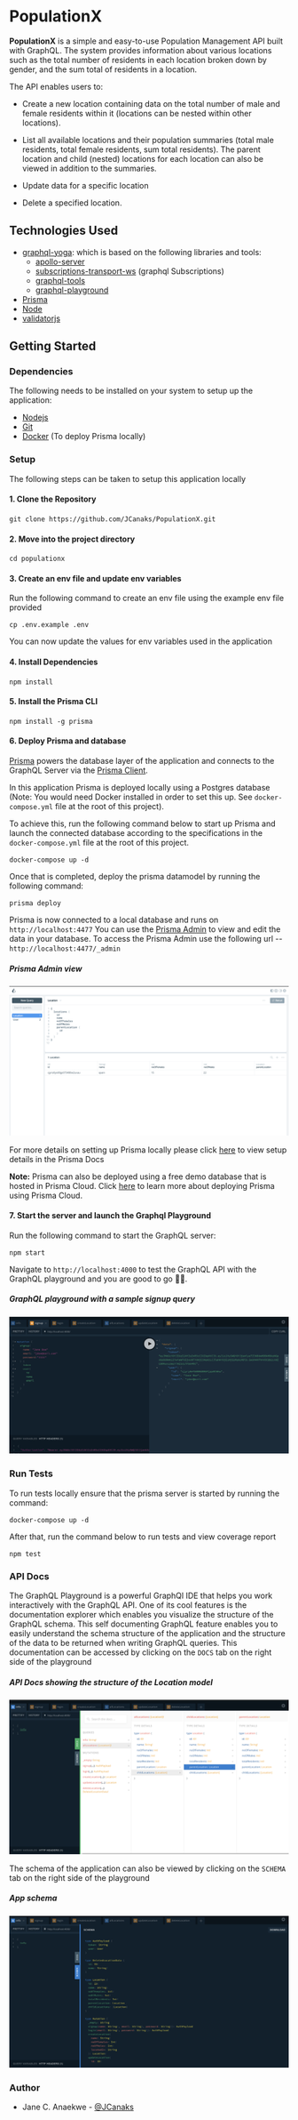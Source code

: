 # PopulationX
**PopulationX** is a simple and easy-to-use Population Management API built with GraphQL. The system provides information about various locations such as the total number of residents in each location broken down by gender, and the sum total of residents in a location.

The API enables users to:

* Create a new location containing data on the total number of male and female residents within it (locations can be nested within other locations).

* List all available locations and their population summaries (total male residents, total female residents, sum total residents). The parent location and child (nested) locations for each location can also be viewed in addition to the summaries.

* Update data for a specific location

* Delete a specified location.



## Technologies Used
* [graphql-yoga](https://github.com/prisma/graphql-yoga): which is based on the following libraries and tools:
    * [apollo-server](https://github.com/apollographql/apollo-server)
    * [subscriptions-transport-ws](https://github.com/apollographql/subscriptions-transport-ws) (graphql Subscriptions)
    * [graphql-tools](https://github.com/apollographql/graphql-tools)
    * [graphql-playground](https://github.com/graphcool/graphql-playground)
* [Prisma](https://www.prisma.io/)
* [Node](https://nodejs.org/)
* [validatorjs](https://www.npmjs.com/package/validatorjs)

## Getting Started
### Dependencies
The following needs to be installed on your system to setup up the application:
* [Nodejs](https://nodejs.org/en/download/current/)
* [Git](https://git-scm.com/downloads)
* [Docker](https://www.docker.com/products/container-runtime) (To deploy Prisma locally)
### Setup
The following steps can be taken to setup this application locally
#### 1. Clone the Repository
```
git clone https://github.com/JCanaks/PopulationX.git
```

#### 2. Move into the project directory
```
cd populationx
```

#### 3. Create an env file and update env variables
Run the following command to create an env file using the example env file provided 
```
cp .env.example .env
```
You can now update the values for env variables used in the application
#### 4. Install Dependencies
```
npm install
```
#### 5. Install the Prisma CLI
```
npm install -g prisma
```

#### 6. Deploy Prisma and database
[Prisma](https://www.prisma.io/) powers the database layer of the application and connects to the GraphQL Server via the [Prisma Client](https://www.prisma.io/docs/prisma-client).

In this application Prisma is deployed locally using a Postgres database (Note: You would need Docker installed in order to set this up. See `docker-compose.yml` file at the root of this project). 

To achieve this, run the following command below to start up Prisma and launch the connected database according to the specifications in the `docker-compose.yml` file at the root of this project.

```
docker-compose up -d
```


Once that is completed, deploy the prisma datamodel by running the following command:  

```
prisma deploy
```
Prisma  is now connected to a local database and runs on `http://localhost:4477`
You can use the [Prisma Admin](https://www.prisma.io/docs/prisma-admin/overview-el3e/) to view and edit the data in your database. To access the Prisma Admin use the following url -- `http://localhost:4477/_admin`

##### Prisma Admin view
![Prisma Admin view](docs/prisma-admin.png?raw=true "Prisma Admin view")

For more details on setting up Prisma locally please click [here](https://www.prisma.io/docs/1.34/get-started/01-setting-up-prisma-new-database-JAVASCRIPT-a002/) to view setup details in the Prisma Docs

**Note:** Prisma can also be deployed using a free demo database that is hosted in Prisma Cloud. Click [here](https://www.prisma.io/docs/get-started/01-setting-up-prisma-demo-server-JAVASCRIPT-a001/) to learn more about deploying Prisma using Prisma Cloud.  

#### 7. Start the server and launch the Graphql Playground
Run the following command to start the GraphQL server:
```
npm start
```

Navigate to `http://localhost:4000` to test the GraphQL API with the GraphQL playground and you are good to go :tada::tada:.

##### GraphQL playground with a sample signup query

![GraphQL playground with a sample signup query](docs/signup-query.png?raw=true "GraphQL playground with a sample signup query")

### Run Tests
To run tests locally ensure that the prisma server is started by running the command:
```
docker-compose up -d
```
After that, run the command below to run tests and view coverage report

```
npm test
```

### API Docs
The GraphQL Playground is a powerful GraphQl IDE that helps you work interactively with the GraphQL API. One of its cool features is the documentation explorer which enables you visualize the structure of the GraphQL schema. This self documenting GraphQL feature enables you to easily understand the schema structure of the application and the structure of the data to be returned when writing GraphQL queries. This documentation can be accessed by clicking on the `DOCS` tab on the right side of the playground 

##### API Docs showing the structure of the Location model
![API Docs](docs/api-docs.png?raw=true "API Docs")

The schema of the application can also be viewed by clicking on the `SCHEMA` tab on the right side of the playground 

##### App schema

![App schema](docs/schema-docs.png?raw=true "App schema")

### Author
- Jane C. Anaekwe - [@JCanaks](https://github.com/JCanaks)